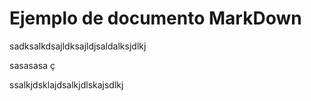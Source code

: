 # Ejemplo de documento MarkDown


sadksalkdsajldksajldjsaldalksjdlkj


sasasasa
ç

ssalkjdsklajdsalkjdlskajsdlkj